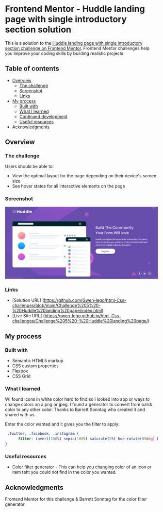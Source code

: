# Frontend Mentor - Huddle landing page with single introductory section solution

This is a solution to the [Huddle landing page with single introductory section challenge on Frontend Mentor](https://www.frontendmentor.io/challenges/huddle-landing-page-with-a-single-introductory-section-B_2Wvxgi0). Frontend Mentor challenges help you improve your coding skills by building realistic projects. 

## Table of contents

- [Overview](#overview)
  - [The challenge](#the-challenge)
  - [Screenshot](#screenshot)
  - [Links](#links)
- [My process](#my-process)
  - [Built with](#built-with)
  - [What I learned](#what-i-learned)
  - [Continued development](#continued-development)
  - [Useful resources](#useful-resources)
- [Acknowledgments](#acknowledgments)


## Overview

### The challenge

Users should be able to:

- View the optimal layout for the page depending on their device's screen size
- See hover states for all interactive elements on the page

### Screenshot

![](./images/screenshot.png)

### Links

- [Solution URL] (https://github.com/Gwen-lego/html-Css-challenges/blob/main/Challenge%205%20-%20Huddle%20landing%20page/index.html)
- [Live Site URL] (https://gwen-lego.github.io/html-Css-challenges/Challenge%205%20-%20Huddle%20landing%20page/)

## My process

### Built with

- Semantic HTML5 markup
- CSS custom properties
- Flexbox
- CSS Grid

### What I learned

WI found icons in white color hard to find so i looked into app or ways to change colors on a png or jpeg.
I found a generator to convert from balck color to any other color. Thanks to Barrett Sonntag who created it and shared with us.

Enter the color wanted and it gives you the filter to apply:
```css
 .twitter, .facebook, .instagram {
      filter: invert(100%) sepia(100%) saturate(0%) hue-rotate(59deg) brightness(103%) contrast(106%);
}
```

### Useful resources

- [Color filter generator](https://codepen.io/sosuke/pen/Pjoqqp) - This can help you changing color of an icon or item taht you could not find in the color you wanted.


## Acknowledgments

Frontend Mentor for this challenge & Barrett Sonntag for the color filter generator.

